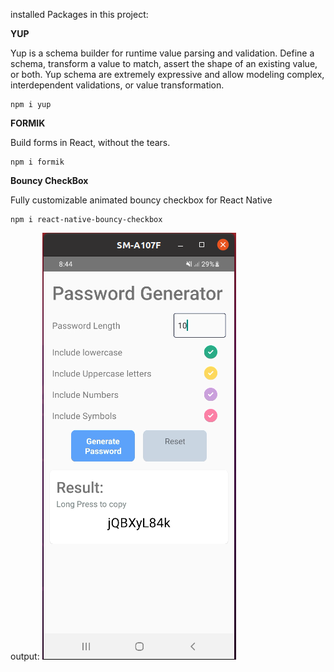 installed Packages in this project:

**YUP**
<p>Yup is a schema builder for runtime value parsing and validation. Define a schema, transform a value to match, assert the shape of an existing value, or both. Yup schema are extremely expressive and allow modeling complex, interdependent validations, or value transformation.</p>

```
npm i yup

```

**FORMIK**
<p>Build forms in React, without the tears.</p>

```
npm i formik
```
**Bouncy CheckBox**

<p>Fully customizable animated bouncy checkbox for React Native</p>

```
npm i react-native-bouncy-checkbox

```
output:
![Alternate image text](pwdgn.png)
